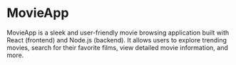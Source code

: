 # MovieApp
MovieApp is a sleek and user-friendly movie browsing application built with React (frontend) and Node.js (backend). It allows users to explore trending movies, search for their favorite films, view detailed movie information, and more.
